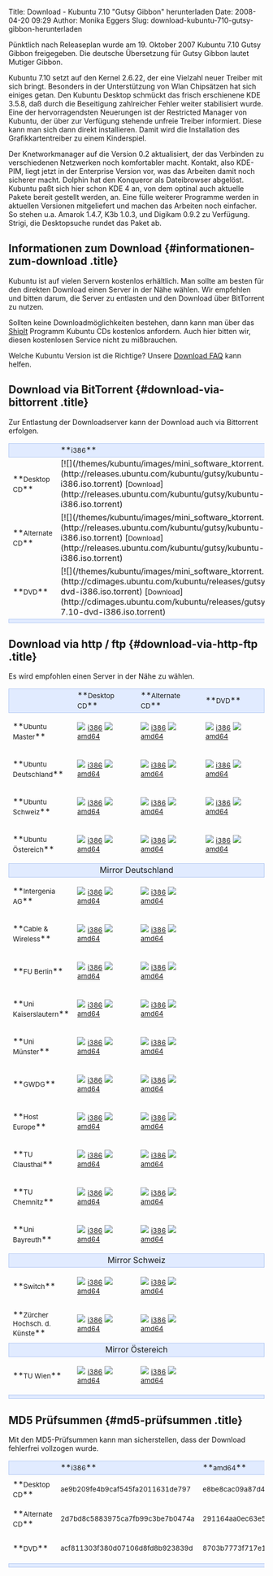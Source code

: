 Title: Download - Kubuntu 7.10 "Gutsy Gibbon" herunterladen
Date: 2008-04-20 09:29
Author: Monika Eggers
Slug: download-kubuntu-710-gutsy-gibbon-herunterladen

Pünktlich nach Releaseplan wurde am 19. Oktober 2007 Kubuntu 7.10 Gutsy
Gibbon freigegeben. Die deutsche Übersetzung für Gutsy Gibbon lautet
Mutiger Gibbon.

Kubuntu 7.10 setzt auf den Kernel 2.6.22, der eine Vielzahl neuer
Treiber mit sich bringt. Besonders in der Unterstützung von Wlan
Chipsätzen hat sich einiges getan. Den Kubuntu Desktop schmückt das
frisch erschienene KDE 3.5.8, daß durch die Beseitigung zahlreicher
Fehler weiter stabilisiert wurde. Eine der hervorragendsten Neuerungen
ist der Restricted Manager von Kubuntu, der über zur Verfügung stehende
unfreie Treiber informiert. Diese kann man sich dann direkt
installieren. Damit wird die Installation des Grafikkartentreiber zu
einem Kinderspiel.


Der Knetworkmanager auf die Version 0.2 aktualisiert, der das Verbinden
zu verschiedenen Netzwerken noch komfortabler macht. Kontakt, also
KDE-PIM, liegt jetzt in der Enterprise Version vor, was das Arbeiten
damit noch sicherer macht. Dolphin hat den Konqueror als Dateibrowser
abgelöst. Kubuntu paßt sich hier schon KDE 4 an, von dem optinal auch
aktuelle Pakete bereit gestellt werden, an. Eine fülle weiterer
Programme werden in aktuellen Versionen mitgeliefert und machen das
Arbeiten noch einfacher. So stehen u.a. Amarok 1.4.7, K3b 1.0.3, und
Digikam 0.9.2 zu Verfügung. Strigi, die Desktopsuche rundet das Paket
ab.


Informationen zum Download {#informationen-zum-download .title}
--------------------------


Kubuntu ist auf vielen Servern kostenlos erhältlich. Man sollte am
besten für den direkten Download einen Server in der Nähe wählen. Wir
empfehlen und bitten darum, die Server zu entlasten und den Download
über BitTorrent zu nutzen.


Sollten keine Downloadmöglichkeiten bestehen, dann kann man über das
[ShipIt](https://shipit.kubuntu.org/ "ShipIt") Programm Kubuntu CDs
kostenlos anfordern. Auch hier bitten wir, diesen kostenlosen Service
nicht zu mißbrauchen. 


Welche Kubuntu Version ist die Richtige? Unsere [Download
FAQ](/download/faq "Download FAQ") kann helfen.


Download via BitTorrent {#download-via-bittorrent .title}
-----------------------


Zur Entlastung der Downloadserver kann der Download auch via Bittorrent
erfolgen.


<table width="500" cellpadding="2" cellspacing="2">


<tbody>


<tr style="background-color:#e1ebff;border: solid 1px #b3c8f3;">


<td width="200" align="left">
</td>


<td width="150" align="left">
**<small>i386</small>**

</td>


<td width="150" align="left">
**<small>amd64</small>**

</td>


</tr>


<tr class="even">


<td>
**<small>Desktop CD</small>**

</td>


<td>
[![](/themes/kubuntu/images/mini_software_ktorrent.png)](http://releases.ubuntu.com/kubuntu/gutsy/kubuntu-7.10-desktop-i386.iso.torrent)
[<small>Download</small>](http://releases.ubuntu.com/kubuntu/gutsy/kubuntu-7.10-desktop-i386.iso.torrent)

</td>


<td>
[![](/themes/kubuntu/images/mini_software_ktorrent.png)](http://releases.ubuntu.com/kubuntu/gutsy/kubuntu-7.10-desktop-amd64.iso.torrent)
[<small>Download</small>](http://releases.ubuntu.com/kubuntu/gutsy/kubuntu-7.10-desktop-amd64.iso.torrent)

</td>


</tr>


<tr class="odd">


<td>
**<small>Alternate CD</small>**

</td>


<td>
[![](/themes/kubuntu/images/mini_software_ktorrent.png)](http://releases.ubuntu.com/kubuntu/gutsy/kubuntu-7.10-alternate-i386.iso.torrent)
[<small>Download</small>](http://releases.ubuntu.com/kubuntu/gutsy/kubuntu-7.10-alternate-i386.iso.torrent)

</td>


<td>
[![](/themes/kubuntu/images/mini_software_ktorrent.png)](http://releases.ubuntu.com/kubuntu/gutsy/kubuntu-7.10-alternate-amd64.iso.torrent)
[<small>Download</small>](http://releases.ubuntu.com/kubuntu/gutsy/kubuntu-7.10-alternate-amd64.iso.torrent)

</td>


</tr>


<tr class="even">


<td>
**<small>DVD</small>**

</td>


<td>
[![](/themes/kubuntu/images/mini_software_ktorrent.png)](http://cdimages.ubuntu.com/kubuntu/releases/gutsy/kubuntu-7.10-dvd-i386.iso.torrent)
[<small>Download</small>](http://cdimages.ubuntu.com/kubuntu/releases/gutsy/release/kubuntu-7.10-dvd-i386.iso.torrent)

</td>


<td>
[![](/themes/kubuntu/images/mini_software_ktorrent.png)](http://cdimages.ubuntu.com/kubuntu/releases/gutsy/kubuntu-7.10-dvd-amd64.iso.torrent)
[<small>Download</small>](http://cdimages.ubuntu.com/kubuntu/releases/gutsy/release/kubuntu-7.10-dvd-amd64.iso.torrent)

</td>


</tr>


<tr style="background-color:#e1ebff;border: solid 1px #b3c8f3;">


<td colspan="4" align="left">
</td>


</tr>


</tbody>


</table>

  


Download via http / ftp {#download-via-http-ftp .title}
-----------------------


Es wird empfohlen einen Server in der Nähe zu wählen.


<table width="100%" cellpadding="2" cellspacing="2">


<tbody>


<tr style="background-color:#e1ebff;border: solid 1px #b3c8f3;">


<td align="left">
</td>


<td width="150" align="left">
**<small>Desktop CD</small>**

</td>


<td width="150" align="left">
**<small>Alternate CD</small>**

</td>


<td width="150" align="left">
**<small>DVD</small>**

</td>


</tr>


<tr class="even">


<td>
**<small>Ubuntu Master</small>**

</td>


<td>

[![](/themes/kubuntu/images/mini_download.png)](http://releases.ubuntu.com/kubuntu/gutsy/kubuntu-7.10-desktop-i386.iso)
[<small>i386</small>](http://releases.ubuntu.com/kubuntu/gutsy/kubuntu-7.10-desktop-i386.iso)
[![](/themes/kubuntu/images/mini_download.png)](http://releases.ubuntu.com/kubuntu/gutsy/kubuntu-7.10-desktop-amd64.iso)
[<small>amd64</small>](http://releases.ubuntu.com/kubuntu/gutsy/kubuntu-7.10-desktop-amd64.iso)


</td>


<td>

[![](/themes/kubuntu/images/mini_download.png)](http://releases.ubuntu.com/kubuntu/gutsy/kubuntu-7.10-alternate-i386.iso)
[<small>i386</small>](http://releases.ubuntu.com/kubuntu/gutsy/kubuntu-7.10-alternate-i386.iso)
[![](/themes/kubuntu/images/mini_download.png)](http://releases.ubuntu.com/kubuntu/gutsy/kubuntu-7.10-alternate-amd64.iso)
[<small>amd64</small>](http://releases.ubuntu.com/kubuntu/gutsy/kubuntu-7.10-alternate-amd64.iso)


</td>


<td>

[![](/themes/kubuntu/images/mini_download.png)](http://cdimages.ubuntu.com/kubuntu/releases/gutsy/release/kubuntu-7.10-dvd-i386.iso)
[<small>i386</small>](http://cdimages.ubuntu.com/kubuntu/releases/gutsy/release/kubuntu-7.10-dvd-i386.iso)
[![](/themes/kubuntu/images/mini_download.png)](http://cdimages.ubuntu.com/kubuntu/releases/gutsy/release/kubuntu-7.10-dvd-amd64.iso)
[<small>amd64</small>](http://cdimages.ubuntu.com/kubuntu/releases/gutsy/release/kubuntu-7.10-dvd-amd64.iso)


</td>


</tr>


<tr class="odd">


<td>
**<small>Ubuntu Deutschland</small>**

</td>


<td>

[![](/themes/kubuntu/images/mini_download.png)](http://de.releases.ubuntu.com/kubuntu/gutsy/kubuntu-7.10-desktop-i386.iso)
[<small>i386</small>](http://de.releases.ubuntu.com/kubuntu/gutsy/kubuntu-7.10-desktop-i386.iso)
[![](/themes/kubuntu/images/mini_download.png)](http://de.releases.ubuntu.com/kubuntu/gutsy/kubuntu-7.10-desktop-amd64.iso)
[<small>amd64</small>](http://de.releases.ubuntu.com/kubuntu/gutsy/kubuntu-7.10-desktop-amd64.iso)


</td>


<td>

[![](/themes/kubuntu/images/mini_download.png)](http://de.releases.ubuntu.com/kubuntu/gutsy/kubuntu-7.10-alternate-i386.iso)
[<small>i386</small>](http://de.releases.ubuntu.com/kubuntu/gutsy/kubuntu-7.10-alternate-i386.iso)
[![](/themes/kubuntu/images/mini_download.png)](http://de.releases.ubuntu.com/kubuntu/gutsy/kubuntu-7.10-alternate-amd64.iso)
[<small>amd64</small>](http://de.releases.ubuntu.com/kubuntu/gutsy/kubuntu-7.10-alternate-amd64.iso)


</td>


<td>

[![](/themes/kubuntu/images/mini_download.png)](http://de.cdimages.ubuntu.com/kubuntu/releases/gutsy/release/kubuntu-7.10-dvd-i386.iso)
[<small>i386</small>](http://de.cdimages.ubuntu.com/kubuntu/releases/gutsy/release/kubuntu-7.10-dvd-i386.iso)
[![](/themes/kubuntu/images/mini_download.png)](http://de.cdimages.ubuntu.com/kubuntu/releases/gutsy/release/kubuntu-7.10-dvd-amd64.iso)
[<small>amd64</small>](http://de.cdimages.ubuntu.com/kubuntu/releases/gutsy/release/kubuntu-7.10-dvd-amd64.iso)


</td>


</tr>


<tr class="even">


<td>
**<small>Ubuntu Schweiz</small>**

</td>


<td>

[![](/themes/kubuntu/images/mini_download.png)](http://ch.releases.ubuntu.com/kubuntu/gutsy/kubuntu-7.10-desktop-i386.iso)
[<small>i386</small>](http://ch.releases.ubuntu.com/kubuntu/gutsy/kubuntu-7.10-desktop-i386.iso)
[![](/themes/kubuntu/images/mini_download.png)](http://ch.releases.ubuntu.com/kubuntu/gutsy/kubuntu-7.10-desktop-amd64.iso)
[<small>amd64</small>](http://ch.releases.ubuntu.com/kubuntu/gutsy/kubuntu-7.10-desktop-amd64.iso)


</td>


<td>

[![](/themes/kubuntu/images/mini_download.png)](http://ch.releases.ubuntu.com/kubuntu/gutsy/kubuntu-7.10-alternate-i386.iso)
[<small>i386</small>](http://ch.releases.ubuntu.com/kubuntu/gutsy/kubuntu-7.10-alternate-i386.iso)
[![](/themes/kubuntu/images/mini_download.png)](http://ch.releases.ubuntu.com/kubuntu/gutsy/kubuntu-7.10-alternate-amd64.iso)
[<small>amd64</small>](http://ch.releases.ubuntu.com/kubuntu/gutsy/kubuntu-7.10-alternate-amd64.iso)


</td>


<td>

[![](/themes/kubuntu/images/mini_download.png)](http://ch.cdimages.ubuntu.com/kubuntu/releases/gutsy/release/kubuntu-7.10-dvd-i386.iso)
[<small>i386</small>](http://ch.cdimages.ubuntu.com/kubuntu/releases/gutsy/release/kubuntu-7.10-dvd-i386.iso)
[![](/themes/kubuntu/images/mini_download.png)](http://ch.cdimages.ubuntu.com/kubuntu/releases/gutsy/release/kubuntu-7.10-dvd-amd64.iso)
[<small>amd64</small>](http://ch.cdimages.ubuntu.com/kubuntu/releases/gutsy/release/kubuntu-7.10-dvd-amd64.iso)


</td>


</tr>


<tr class="odd">


<td>
**<small>Ubuntu Östereich</small>**

</td>


<td>

[![](/themes/kubuntu/images/mini_download.png)](http://at.releases.ubuntu.com/kubuntu/gutsy/kubuntu-7.10-desktop-i386.iso)
[<small>i386</small>](http://at.releases.ubuntu.com/kubuntu/gutsy/kubuntu-7.10-desktop-i386.iso)
[![](/themes/kubuntu/images/mini_download.png)](http://at.releases.ubuntu.com/kubuntu/gutsy/kubuntu-7.10-desktop-amd64.iso)
[<small>amd64</small>](http://at.releases.ubuntu.com/kubuntu/gutsy/kubuntu-7.10-desktop-amd64.iso)


</td>


<td>

[![](/themes/kubuntu/images/mini_download.png)](http://at.releases.ubuntu.com/kubuntu/gutsy/kubuntu-7.10-alternate-i386.iso)
[<small>i386</small>](http://at.releases.ubuntu.com/kubuntu/gutsy/kubuntu-7.10-alternate-i386.iso)
[![](/themes/kubuntu/images/mini_download.png)](http://at.releases.ubuntu.com/kubuntu/gutsy/kubuntu-7.10-alternate-amd64.iso)
[<small>amd64</small>](http://at.releases.ubuntu.com/kubuntu/gutsy/kubuntu-7.10-alternate-amd64.iso)


</td>


<td>

[![](/themes/kubuntu/images/mini_download.png)](http://at.cdimages.ubuntu.com/kubuntu/releases/gutsy/release/kubuntu-7.10-dvd-i386.iso)
[<small>i386</small>](http://at.cdimages.ubuntu.com/kubuntu/releases/gutsy/release/kubuntu-7.10-dvd-i386.iso)
[![](/themes/kubuntu/images/mini_download.png)](http://at.cdimages.ubuntu.com/kubuntu/releases/gutsy/release/kubuntu-7.10-dvd-amd64.iso)
[<small>amd64</small>](http://at.cdimages.ubuntu.com/kubuntu/releases/gutsy/release/kubuntu-7.10-dvd-amd64.iso)


</td>


</tr>


<tr style="background-color:#e1ebff;border: solid 1px #b3c8f3;">


<td colspan="4" align="center">
Mirror Deutschland

</td>


</tr>


<tr class="even">


<td>
**<small>Intergenia AG</small>**

</td>


<td>

[![](/themes/kubuntu/images/mini_download.png)](http://ubuntu.intergenia.de/releases/kubuntu/gutsy/kubuntu-7.10-desktop-i386.iso)
[<small>i386</small>](http://ubuntu.intergenia.de/releases/kubuntu/gutsy/kubuntu-7.10-desktop-i386.iso)
[![](/themes/kubuntu/images/mini_download.png)](http://ubuntu.intergenia.de/releases/kubuntu/gutsy/kubuntu-7.10-desktop-amd64.iso)
[<small>amd64</small>](http://ubuntu.intergenia.de/releases/kubuntu/gutsy/kubuntu-7.10-desktop-amd64.iso)


</td>


<td>

[![](/themes/kubuntu/images/mini_download.png)](http://ubuntu.intergenia.de/releases/kubuntu/gutsy/kubuntu-7.10-alternate-i386.iso)
[<small>i386</small>](http://ubuntu.intergenia.de/releases/kubuntu/gutsy/kubuntu-7.10-alternate-i386.iso)
[![](/themes/kubuntu/images/mini_download.png)](http://ubuntu.intergenia.de/releases/kubuntu/gutsy/kubuntu-7.10-alternate-amd64.iso)
[<small>amd64</small>](http://ubuntu.intergenia.de/releases/kubuntu/gutsy/kubuntu-7.10-alternate-amd64.iso)


</td>


<td>


</td>


</tr>


<tr class="odd">


<td>
**<small>Cable & Wireless</small>**

</td>


<td>

[![](/themes/kubuntu/images/mini_download.png)](http://ftp.cw.net/pub/linux/ftp.ubuntu.com/releases/kubuntu/gutsy/kubuntu-7.10-desktop-i386.iso)
[<small>i386</small>](http://ftp.cw.net/pub/linux/ftp.ubuntu.com/releases/kubuntu/gutsy/kubuntu-7.10-desktop-i386.iso)
[![](/themes/kubuntu/images/mini_download.png)](http://ftp.cw.net/pub/linux/ftp.ubuntu.com/releases/kubuntu/gutsy/kubuntu-7.10-desktop-amd64.iso)
[<small>amd64</small>](http://ftp.cw.net/pub/linux/ftp.ubuntu.com/releases/kubuntu/gutsy/kubuntu-7.10-desktop-amd64.iso)


</td>


<td>

[![](/themes/kubuntu/images/mini_download.png)](http://ftp.cw.net/pub/linux/ftp.ubuntu.com/releases/kubuntu/gutsy/kubuntu-7.10-alternate-i386.iso)
[<small>i386</small>](http://ftp.cw.net/pub/linux/ftp.ubuntu.com/releases/kubuntu/gutsy/kubuntu-7.10-alternate-i386.iso)
[![](/themes/kubuntu/images/mini_download.png)](http://ftp.cw.net/pub/linux/ftp.ubuntu.com/releases/kubuntu/gutsy/kubuntu-7.10-alternate-amd64.iso)
[<small>amd64</small>](http://ftp.cw.net/pub/linux/ftp.ubuntu.com/releases/kubuntu/gutsy/kubuntu-7.10-alternate-amd64.iso)


</td>


<td>


</td>


</tr>


<tr class="even">


<td>
**<small>FU Berlin</small>**

</td>


<td>

[![](/themes/kubuntu/images/mini_download.png)](ftp://ftp.fu-berlin.de/linux/ubuntu/releases/kubuntu/gutsy/kubuntu-7.10-desktop-i386.iso)
[<small>i386</small>](ftp://ftp.fu-berlin.de/linux/ubuntu/releases/kubuntu/gutsy/kubuntu-7.10-desktop-i386.iso)
[![](/themes/kubuntu/images/mini_download.png)](ftp://ftp.fu-berlin.de/linux/ubuntu/releases/kubuntu/gutsy/kubuntu-7.10-desktop-amd64.iso)
[<small>amd64</small>](ftp://ftp.fu-berlin.de/linux/ubuntu/releases/kubuntu/gutsy/kubuntu-7.10-desktop-amd64.iso)


</td>


<td>

[![](/themes/kubuntu/images/mini_download.png)](ftp://ftp.fu-berlin.de/linux/ubuntu/releases/kubuntu/gutsy/kubuntu-7.10-alternate-i386.iso)
[<small>i386</small>](ftp://ftp.fu-berlin.de/linux/ubuntu/releases/kubuntu/gutsy/kubuntu-7.10-alternate-i386.iso)
[![](/themes/kubuntu/images/mini_download.png)](ftp://ftp.fu-berlin.de/linux/ubuntu/releases/kubuntu/gutsy/kubuntu-7.10-alternate-amd64.iso)
[<small>amd64</small>](ftp://ftp.fu-berlin.de/linux/ubuntu/releases/kubuntu/gutsy/kubuntu-7.10-alternate-amd64.iso)


</td>


<td>


</td>


</tr>


<tr class="odd">


<td>
**<small>Uni Kaiserslautern</small>**

</td>


<td>

[![](/themes/kubuntu/images/mini_download.png)](http://ftp.uni-kl.de/pub/linux/ubuntu.iso/kubuntu/gutsy/kubuntu-7.10-desktop-i386.iso)
[<small>i386</small>](http://ftp.uni-kl.de/pub/linux/ubuntu.iso/kubuntu/gutsy/kubuntu-7.10-desktop-i386.iso)
[![](/themes/kubuntu/images/mini_download.png)](http://ftp.uni-kl.de/pub/linux/ubuntu.iso/kubuntu/gutsy/kubuntu-7.10-desktop-amd64.iso)
[<small>amd64</small>](http://ftp.uni-kl.de/pub/linux/ubuntu.iso/kubuntu/gutsy/kubuntu-7.10-desktop-amd64.iso)


</td>


<td>

[![](/themes/kubuntu/images/mini_download.png)](http://ftp.uni-kl.de/pub/linux/ubuntu.iso/kubuntu/gutsy/kubuntu-7.10-alternate-i386.iso)
[<small>i386</small>](http://ftp.uni-kl.de/pub/linux/ubuntu.iso/kubuntu/gutsy/kubuntu-7.10-alternate-i386.iso)
[![](/themes/kubuntu/images/mini_download.png)](http://ftp.uni-kl.de/pub/linux/ubuntu.iso/kubuntu/gutsy/kubuntu-7.10-alternate-amd64.iso)
[<small>amd64</small>](http://ftp.uni-kl.de/pub/linux/ubuntu.iso/kubuntu/gutsy/kubuntu-7.10-alternate-amd64.iso)


</td>


<td>


</td>


</tr>


<tr class="even">


<td>
**<small>Uni Münster</small>**

</td>


<td>

[![](/themes/kubuntu/images/mini_download.png)](http://ftp.uni-muenster.de/pub/mirrors/ftp.ubuntu.com/releases/kubuntu/gutsy/kubuntu-7.10-desktop-i386.iso)
[<small>i386</small>](http://ftp.uni-muenster.de/pub/mirrors/ftp.ubuntu.com/releases/kubuntu/gutsy/kubuntu-7.10-desktop-i386.iso)
[![](/themes/kubuntu/images/mini_download.png)](http://ftp.uni-muenster.de/pub/mirrors/ftp.ubuntu.com/releases/kubuntu/gutsy/kubuntu-7.10-desktop-amd64.iso)
[<small>amd64</small>](http://ftp.uni-muenster.de/pub/mirrors/ftp.ubuntu.com/releases/kubuntu/gutsy/kubuntu-7.10-desktop-amd64.iso)


</td>


<td>

[![](/themes/kubuntu/images/mini_download.png)](http://ftp.uni-muenster.de/pub/mirrors/ftp.ubuntu.com/releases/kubuntu/gutsy/kubuntu-7.10-alternate-i386.iso)
[<small>i386</small>](http://ftp.uni-muenster.de/pub/mirrors/ftp.ubuntu.com/releases/kubuntu/gutsy/kubuntu-7.10-alternate-i386.iso)
[![](/themes/kubuntu/images/mini_download.png)](http://ftp.uni-muenster.de/pub/mirrors/ftp.ubuntu.com/releases/kubuntu/gutsy/kubuntu-7.10-alternate-amd64.iso)
[<small>amd64</small>](http://ftp.uni-muenster.de/pub/mirrors/ftp.ubuntu.com/releases/kubuntu/gutsy/kubuntu-7.10-alternate-amd64.iso)


</td>


<td>


</td>


</tr>


<tr class="odd">


<td>
**<small>GWDG</small>**

</td>


<td>

[![](/themes/kubuntu/images/mini_download.png)](http://ftp5.gwdg.de/pub/linux/debian/ubuntu/iso/kubuntu/gutsy/kubuntu-7.10-desktop-i386.iso)
[<small>i386</small>](http://ftp5.gwdg.de/pub/linux/debian/ubuntu/iso/kubuntu/gutsy/kubuntu-7.10-desktop-i386.iso)
[![](/themes/kubuntu/images/mini_download.png)](http://ftp5.gwdg.de/pub/linux/debian/ubuntu/iso/kubuntu/gutsy/kubuntu-7.10-desktop-amd64.iso)
[<small>amd64</small>](http://ftp5.gwdg.de/pub/linux/debian/ubuntu/iso/kubuntu/gutsy/kubuntu-7.10-desktop-amd64.iso)


</td>


<td>

[![](/themes/kubuntu/images/mini_download.png)](http://ftp5.gwdg.de/pub/linux/debian/ubuntu/iso/kubuntu/gutsy/kubuntu-7.10-alternate-i386.iso)
[<small>i386</small>](http://ftp5.gwdg.de/pub/linux/debian/ubuntu/iso/kubuntu/gutsy/kubuntu-7.10-alternate-i386.iso)
[![](/themes/kubuntu/images/mini_download.png)](http://ftp5.gwdg.de/pub/linux/debian/ubuntu/iso/kubuntu/gutsy/kubuntu-7.10-alternate-amd64.iso)
[<small>amd64</small>](http://ftp5.gwdg.de/pub/linux/debian/ubuntu/iso/kubuntu/gutsy/kubuntu-7.10-alternate-amd64.iso)


</td>


<td>


</td>


</tr>


<tr class="even">


<td>
**<small>Host Europe</small>**

</td>


<td>

[![](/themes/kubuntu/images/mini_download.png)](http://ftp.hosteurope.de/mirror/releases.ubuntu.com/kubuntu/gutsy/kubuntu-7.10-desktop-i386.iso)
[<small>i386</small>](http://ftp.hosteurope.de/mirror/releases.ubuntu.com/kubuntu/gutsy/kubuntu-7.10-desktop-i386.iso)
[![](/themes/kubuntu/images/mini_download.png)](http://ftp.hosteurope.de/mirror/releases.ubuntu.com/kubuntu/gutsy/kubuntu-7.10-desktop-amd64.iso)
[<small>amd64</small>](http://ftp.hosteurope.de/mirror/releases.ubuntu.com/kubuntu/gutsy/kubuntu-7.10-desktop-amd64.iso)


</td>


<td>

[![](/themes/kubuntu/images/mini_download.png)](http://ftp.hosteurope.de/mirror/releases.ubuntu.com/kubuntu/gutsy/kubuntu-7.10-alternate-i386.iso)
[<small>i386</small>](http://ftp.hosteurope.de/mirror/releases.ubuntu.com/kubuntu/gutsy/kubuntu-7.10-alternate-i386.iso)
[![](/themes/kubuntu/images/mini_download.png)](http://ftp.hosteurope.de/mirror/releases.ubuntu.com/kubuntu/gutsy/kubuntu-7.10-alternate-amd64.iso)
[<small>amd64</small>](http://ftp.hosteurope.de/mirror/releases.ubuntu.com/kubuntu/gutsy/kubuntu-7.10-alternate-amd64.iso)


</td>


<td>


</td>


</tr>


<tr class="odd">


<td>
**<small>TU Clausthal</small>**

</td>


<td>

[![](/themes/kubuntu/images/mini_download.png)](http://ftp.tu-clausthal.de/ftp/mirror/ubuntu/releases/kubuntu/gutsy/kubuntu-7.10-desktop-i386.iso)
[<small>i386</small>](http://ftp.tu-clausthal.de/ftp/mirror/ubuntu/releases/kubuntu/gutsy/kubuntu-7.10-desktop-i386.iso)
[![](/themes/kubuntu/images/mini_download.png)](http://ftp.tu-clausthal.de/ftp/mirror/ubuntu/releases/kubuntu/gutsy/kubuntu-7.10-desktop-amd64.iso)
[<small>amd64</small>](http://ftp.tu-clausthal.de/ftp/mirror/ubuntu/releases/kubuntu/gutsy/kubuntu-7.10-desktop-amd64.iso)


</td>


<td>

[![](/themes/kubuntu/images/mini_download.png)](http://ftp.tu-clausthal.de/ftp/mirror/ubuntu/releases/kubuntu/gutsy/kubuntu-7.10-alternate-i386.iso)
[<small>i386</small>](http://ftp.tu-clausthal.de/ftp/mirror/ubuntu/releases/kubuntu/gutsy/kubuntu-7.10-alternate-i386.iso)
[![](/themes/kubuntu/images/mini_download.png)](http://ftp.tu-clausthal.de/ftp/mirror/ubuntu/releases/kubuntu/gutsy/kubuntu-7.10-alternate-amd64.iso)
[<small>amd64</small>](http://ftp.tu-clausthal.de/ftp/mirror/ubuntu/releases/kubuntu/gutsy/kubuntu-7.10-alternate-amd64.iso)


</td>


<td>


</td>


</tr>


<tr class="even">


<td>
**<small>TU Chemnitz</small>**

</td>


<td>

[![](/themes/kubuntu/images/mini_download.png)](http://ftp.tu-chemnitz.de/pub/linux/ubuntu-releases/kubuntu/gutsy/kubuntu-7.10-desktop-i386.iso)
[<small>i386</small>](http://ftp.tu-chemnitz.de/pub/linux/ubuntu-releases/kubuntu/gutsy/kubuntu-7.10-desktop-i386.iso)
[![](/themes/kubuntu/images/mini_download.png)](http://ftp.tu-chemnitz.de/pub/linux/ubuntu-releases/kubuntu/gutsy/kubuntu-7.10-desktop-amd64.iso)
[<small>amd64</small>](http://ftp.tu-chemnitz.de/pub/linux/ubuntu-releases/kubuntu/gutsy/kubuntu-7.10-desktop-amd64.iso)


</td>


<td>

[![](/themes/kubuntu/images/mini_download.png)](http://ftp.tu-chemnitz.de/pub/linux/ubuntu-releases/kubuntu/gutsy/kubuntu-7.10-alternate-i386.iso)
[<small>i386</small>](http://ftp.tu-chemnitz.de/pub/linux/ubuntu-releases/kubuntu/gutsy/kubuntu-7.10-alternate-i386.iso)
[![](/themes/kubuntu/images/mini_download.png)](http://ftp.tu-chemnitz.de/pub/linux/ubuntu-releases/kubuntu/gutsy/kubuntu-7.10-alternate-amd64.iso)
[<small>amd64</small>](http://ftp.tu-chemnitz.de/pub/linux/ubuntu-releases/kubuntu/gutsy/kubuntu-7.10-alternate-amd64.iso)


</td>


<td>


</td>


</tr>


<tr class="odd">


<td>
**<small>Uni Bayreuth</small>**

</td>


<td>

[![](/themes/kubuntu/images/mini_download.png)](http://ftp.uni-bayreuth.de/linux/ubuntu/releases/kubuntu/gutsy/kubuntu-7.10-desktop-i386.iso)
[<small>i386</small>](http://ftp.uni-bayreuth.de/linux/ubuntu/releases/kubuntu/gutsy/kubuntu-7.10-desktop-i386.iso)
[![](/themes/kubuntu/images/mini_download.png)](http://ftp.uni-bayreuth.de/linux/ubuntu/releases/kubuntu/gutsy/kubuntu-7.10-desktop-amd64.iso)
[<small>amd64</small>](http://ftp.uni-bayreuth.de/linux/ubuntu/releases/kubuntu/gutsy/kubuntu-7.10-desktop-amd64.iso)


</td>


<td>

[![](/themes/kubuntu/images/mini_download.png)](http://ftp.uni-bayreuth.de/linux/ubuntu/releases/kubuntu/gutsy/kubuntu-7.10-alternate-i386.iso)
[<small>i386</small>](http://ftp.uni-bayreuth.de/linux/ubuntu/releases/kubuntu/gutsy/kubuntu-7.10-alternate-i386.iso)
[![](/themes/kubuntu/images/mini_download.png)](http://ftp.uni-bayreuth.de/linux/ubuntu/releases/kubuntu/gutsy/kubuntu-7.10-alternate-amd64.iso)
[<small>amd64</small>](http://ftp.uni-bayreuth.de/linux/ubuntu/releases/kubuntu/gutsy/kubuntu-7.10-alternate-amd64.iso)


</td>


<td>


</td>


</tr>


<tr style="background-color:#e1ebff;border: solid 1px #b3c8f3;">


<td colspan="4" align="center">
Mirror Schweiz

</td>


</tr>


<tr class="even">


<td>
**<small>Switch</small>**

</td>


<td>

[![](/themes/kubuntu/images/mini_download.png)](http://ubuntu.gds.tuwien.ac.at/cdimage/releases/kubuntu/gutsy/kubuntu-7.10-desktop-i386.iso)
[<small>i386</small>](http://ubuntu.gds.tuwien.ac.at/cdimage/releases/kubuntu/gutsy/kubuntu-7.10-desktop-i386.iso)
[![](/themes/kubuntu/images/mini_download.png)](http://ubuntu.gds.tuwien.ac.at/cdimage/releases/kubuntu/gutsy/kubuntu-7.10-desktop-amd64.iso)
[<small>amd64</small>](http://ubuntu.gds.tuwien.ac.at/cdimage/releases/kubuntu/gutsy/kubuntu-7.10-desktop-amd64.iso)


</td>


<td>

[![](/themes/kubuntu/images/mini_download.png)](http://ubuntu.gds.tuwien.ac.at/cdimage/releases/kubuntu/gutsy/kubuntu-7.10-alternate-i386.iso)
[<small>i386</small>](http://ubuntu.gds.tuwien.ac.at/cdimage/releases/kubuntu/gutsy/kubuntu-7.10-alternate-i386.iso)
[![](/themes/kubuntu/images/mini_download.png)](http://ubuntu.gds.tuwien.ac.at/cdimage/releases/kubuntu/gutsy/kubuntu-7.10-alternate-amd64.iso)
[<small>amd64</small>](http://ubuntu.gds.tuwien.ac.at/cdimage/releases/kubuntu/gutsy/kubuntu-7.10-alternate-amd64.iso)


</td>


<td>


</td>


</tr>


<tr class="odd">


<td>
**<small>Zürcher Hochsch. d. Künste</small>**

</td>


<td>

[![](/themes/kubuntu/images/mini_download.png)](http://ubuntu.gds.tuwien.ac.at/cdimage/releases/kubuntu/gutsy/kubuntu-7.10-desktop-i386.iso)
[<small>i386</small>](http://ubuntu.gds.tuwien.ac.at/cdimage/releases/kubuntu/gutsy/kubuntu-7.10-desktop-i386.iso)
[![](/themes/kubuntu/images/mini_download.png)](http://ubuntu.gds.tuwien.ac.at/cdimage/releases/kubuntu/gutsy/kubuntu-7.10-desktop-amd64.iso)
[<small>amd64</small>](http://ubuntu.gds.tuwien.ac.at/cdimage/releases/kubuntu/gutsy/kubuntu-7.10-desktop-amd64.iso)


</td>


<td>

[![](/themes/kubuntu/images/mini_download.png)](http://ubuntu.gds.tuwien.ac.at/cdimage/releases/kubuntu/gutsy/kubuntu-7.10-alternate-i386.iso)
[<small>i386</small>](http://ubuntu.gds.tuwien.ac.at/cdimage/releases/kubuntu/gutsy/kubuntu-7.10-alternate-i386.iso)
[![](/themes/kubuntu/images/mini_download.png)](http://ubuntu.gds.tuwien.ac.at/cdimage/releases/kubuntu/gutsy/kubuntu-7.10-alternate-amd64.iso)
[<small>amd64</small>](http://ubuntu.gds.tuwien.ac.at/cdimage/releases/kubuntu/gutsy/kubuntu-7.10-alternate-amd64.iso)


</td>


<td>


</td>


</tr>


<tr style="background-color:#e1ebff;border: solid 1px #b3c8f3;">


<td colspan="4" align="center">
Mirror Östereich

</td>


</tr>


<tr class="even">


<td>
**<small>TU Wien</small>**

</td>


<td>

[![](/themes/kubuntu/images/mini_download.png)](http://ubuntu.gds.tuwien.ac.at/cdimage/releases/kubuntu/gutsy/kubuntu-7.10-desktop-i386.iso)
[<small>i386</small>](http://ubuntu.gds.tuwien.ac.at/cdimage/releases/kubuntu/gutsy/kubuntu-7.10-desktop-i386.iso)
[![](/themes/kubuntu/images/mini_download.png)](http://ubuntu.gds.tuwien.ac.at/cdimage/releases/kubuntu/gutsy/kubuntu-7.10-desktop-amd64.iso)
[<small>amd64</small>](http://ubuntu.gds.tuwien.ac.at/cdimage/releases/kubuntu/gutsy/kubuntu-7.10-desktop-amd64.iso)


</td>


<td>

[![](/themes/kubuntu/images/mini_download.png)](http://ubuntu.gds.tuwien.ac.at/cdimage/releases/kubuntu/gutsy/kubuntu-7.10-alternate-i386.iso)
[<small>i386</small>](http://ubuntu.gds.tuwien.ac.at/cdimage/releases/kubuntu/gutsy/kubuntu-7.10-alternate-i386.iso)
[![](/themes/kubuntu/images/mini_download.png)](http://ubuntu.gds.tuwien.ac.at/cdimage/releases/kubuntu/gutsy/kubuntu-7.10-alternate-amd64.iso)
[<small>amd64</small>](http://ubuntu.gds.tuwien.ac.at/cdimage/releases/kubuntu/gutsy/kubuntu-7.10-alternate-amd64.iso)


</td>


<td>


</td>


</tr>


<tr style="background-color:#e1ebff;border: solid 1px #b3c8f3;">


<td colspan="4" align="center">
</td>


</tr>


</tbody>


</table>

  


MD5 Prüfsummen {#md5-prüfsummen .title}
--------------


Mit den MD5-Prüfsummen kann man sicherstellen, dass der Download
fehlerfrei vollzogen wurde.


<table width="100%" cellpadding="2" cellspacing="2">


<tbody>


<tr style="background-color:#e1ebff;border: solid 1px #b3c8f3;">


<td align="left">
</td>


<td width="200" align="left">
**<small>i386</small>**

</td>


<td width="200" align="left">
**<small>amd64</small>**

</td>


<td width="80" align="left">
**<small>MD5/GPG</small>**

</td>


</tr>


<tr class="even">


<td>
**<small>Desktop CD</small>**

</td>


<td>
<small>ae9b209fe4b9caf545fa2011631de797</small>

</td>


<td>
<small>e8be8cac09a87d47ff60c5f41ef6554d</small>

</td>


<td>

[![](/themes/kubuntu/images/mini_download.png)](http://releases.ubuntu.com/kubuntu/gutsy/MD5SUMS) /  
[![](/themes/kubuntu/images/mini_download.png)](http://releases.ubuntu.com/kubuntu/gutsy/MD5SUMS.gpg)


</td>


</tr>


<tr class="odd">


<td>
**<small>Alternate CD</small>**

</td>


<td>
<small>2d7bd8c5883975ca7fb99c3be7b0474a</small>

</td>


<td>
<small>291164aa0ec63e5609ebf66c4cb5cecb</small>

</td>


<td>

[![](/themes/kubuntu/images/mini_download.png)](http://releases.ubuntu.com/kubuntu/gutsy/MD5SUMS) /  
[![](/themes/kubuntu/images/mini_download.png)](http://releases.ubuntu.com/kubuntu/gutsy/MD5SUMS.gpg)


</td>


</tr>


<tr class="even">


<td>
**<small>DVD</small>**

</td>


<td>
<small>acf811303f380d07106d8fd8b923839d</small>

</td>


<td>
<small>8703b7773f717e171e48742c374b322a</small>

</td>


<td>

[![](/themes/kubuntu/images/mini_download.png)](http://cdimages.ubuntu.com/kubuntu/releases/gutsy/release/MD5SUMS) /  
[![](/themes/kubuntu/images/mini_download.png)](http://cdimages.ubuntu.com/kubuntu/releases/gutsy/release/MD5SUMS.gpg)


</td>


</tr>


<tr style="background-color:#e1ebff;border: solid 1px #b3c8f3;">


<td colspan="4" align="left">
</td>


</tr>


</tbody>


</table>


